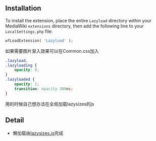 ## Installation

To install the extension, place the entire `Lazyload` directory within your
MediaWiki `extensions` directory, then add the following line to your
`LocalSettings.php` file:

```php
wfLoadExtension( 'Lazyload' );
```
如果需要图片渐入效果可以在Common.css加入
```css
.lazyload,
.lazyloading {
	opacity: 0;
}
.lazyloaded {
	opacity: 1;
	transition: opacity 300ms;
}
```
用的时候自己想办法在全局加载lazysizes的js
## Detail

* 懒加载由[lazysizes.js](https://github.com/aFarkas/lazysizes)完成

